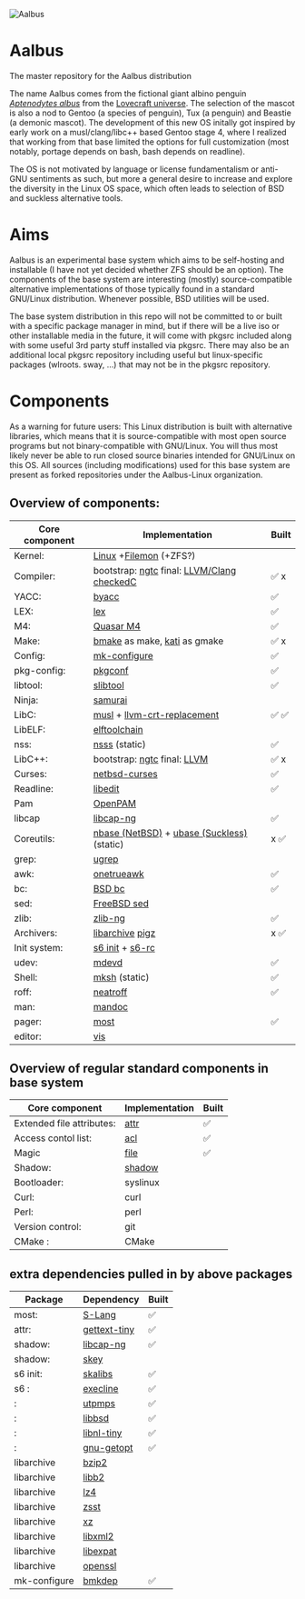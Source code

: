 ![Aalbus](https://static.wikia.nocookie.net/lovecraft/images/1/16/Albp3.jpg)

# Aalbus
The master repository for the Aalbus distribution

The name Aalbus comes from the fictional giant albino penguin [*Aptenodytes albus*](https://lovecraft.fandom.com/wiki/Albino_penguin) from the [Lovecraft universe](https://en.wikipedia.org/wiki/Lovecraftian_horror). The selection of the mascot is also a nod to Gentoo (a species of penguin), Tux (a penguin) and Beastie (a demonic mascot).
The development of this new OS initally got inspired by early work on a musl/clang/libc++ based Gentoo stage 4, where I realized that working from that base limited the options for full customization (most notably, portage depends on bash, bash depends on readline).

The OS is not motivated by language or license fundamentalism or anti-GNU sentiments as such, but more a general desire to increase and explore the diversity in the Linux OS space, which often leads to selection of BSD and suckless alternative tools.


# Aims
Aalbus is an experimental base system which aims to be self-hosting and installable (I have not yet decided whether ZFS should be an option). The components of the base system are interesting (mostly) source-compatible alternative implementations of those typically found in a standard GNU/Linux distribution. Whenever possible, BSD utilities will be used.

The base system distribution in this repo will not be committed to or built with a specific package manager in mind, but if there will be a live iso or other installable media in the future, it will come with pkgsrc included along with some useful 3rd party stuff installed via pkgsrc. There may also be an additional local pkgsrc repository including useful but linux-specific packages (wlroots. sway, ...) that may not be in the pkgsrc repository. 


# Components
As a warning for future users: This Linux distribution is built with alternative libraries, which means that it is source-compatible with most open source programs but not binary-compatible with GNU/Linux. You will thus most likely never be able to run closed source binaries intended for GNU/Linux on this OS. All sources (including modifications) used for this base system are present as forked repositories under the Aalbus-Linux organization. 

## Overview of components:
Core component | Implementation | Built
------------ | ------------- | -------------
Kernel: | [Linux](https://github.com/Aalbus-linux/linux) +[Filemon](https://github.com/Aalbus-linux/filemon-linux) (+ZFS?) | 
Compiler: | bootstrap: [ngtc](https://github.com/Aalbus-linux/ngtc) final: [LLVM/Clang checkedC](https://github.com/Aalbus-linux/checkedc-clang) |  ✅ x
YACC: | [byacc](https://github.com/Aalbus-linux/byacc-snapshots) | ✅ 
LEX:  | [lex](https://github.com/Aalbus-linux/lex) |  ✅ 
M4: | [Quasar M4](https://github.com/Aalbus-linux/Quasar-m4-mirror-) |  ✅ 
Make: | [bmake](https://github.com/Aalbus-linux/bmake) as make, [kati](https://github.com/Aalbus-linux/kati) as gmake | ✅ x
Config: | [mk-configure](https://github.com/Aalbus-linux/mk-configure) | ✅ 
pkg-config: | [pkgconf](https://github.com/Aalbus-linux/pkgconf) | ✅ 
libtool: | [slibtool](https://github.com/Aalbus-linux/slibtool) |  ✅
Ninja: | [samurai](https://github.com/Aalbus-linux/samurai) | 
LibC: | [musl](https://github.com/Aalbus-linux/musl) + [llvm-crt-replacement](https://github.com/Aalbus-linux/llvm-crt-replacement) |  ✅   ✅ 
LibELF: | [elftoolchain](https://github.com/Aalbus-linux/elftoolchain) | 
nss: | [nsss](https://github.com/Aalbus-linux/nsss) (static) |   ✅ 
LibC++: | bootstrap: [ngtc](https://github.com/Aalbus-linux/ngtc) final: [LLVM](https://github.com/Aalbus-linux/checkedc-clang) |  ✅  x
Curses: | [netbsd-curses](https://github.com/Aalbus-linux/netbsd-curses) |   ✅ 
Readline: | [libedit](https://github.com/Aalbus-linux/libedit) |  ✅
Pam | [OpenPAM](https://github.com/Aalbus-linux/OpenPAM) | 
libcap | [libcap-ng](https://github.com/Aalbus-linux/libcap-ng) | ✅
Coreutils: | [nbase (NetBSD)](https://github.com/Aalbus-linux/nbase) + [ubase (Suckless)](https://github.com/Aalbus-linux/ubase) (static)| x ✅ 
grep: | [ugrep](https://github.com/Aalbus-linux/ugrep) | 
awk: | [onetrueawk](https://github.com/Aalbus-linux/awk) | ✅ 
bc: | [BSD bc](https://github.com/Aalbus-linux/bc) | ✅ 
sed: | [FreeBSD sed](https://github.com/Aalbus-linux/freebsd-sed-linux) | 
zlib: | [zlib-ng](https://github.com/Aalbus-linux/zlib-ng) | ✅ 
Archivers: | [libarchive](https://github.com/Aalbus-linux/libarchive) [pigz](https://github.com/Aalbus-linux/pigz) | x ✅  
Init system: | [s6 init](https://github.com/Aalbus-linux/s6-linux-init) + [s6-rc](https://github.com/Aalbus-linux/s6-linux-init) |
udev: | [mdevd](https://github.com/Aalbus-linux/mdevd) |  ✅ 
Shell: | [mksh](https://github.com/Aalbus-linux/mksh) (static) | ✅ 
roff: | [neatroff](https://github.com/Aalbus-linux/neatroff) | ✅
man: | [mandoc](https://github.com/Aalbus-linux/mandoc-mirror) | 
pager: | [most](https://github.com/Aalbus-linux/most-pager) | ✅ 
editor: | [vis](https://github.com/Aalbus-linux/vis) | 


## Overview of regular standard components in base system
Core component | Implementation | Built
------------ | ------------- | -------------
Extended file attributes: | [attr](https://github.com/Aalbus-linux/attr) |   ✅ 
Access contol list: | [acl](https://github.com/Aalbus-linux/acl) |  ✅ 
Magic | [file](https://github.com/Aalbus-linux/file) |  ✅
Shadow: | [shadow](https://github.com/Aalbus-linux/shadow) | 
Bootloader: | syslinux | 
Curl: | curl | 
Perl: | perl | 
Version control: | git | 
CMake : | CMake | 

## extra dependencies pulled in by above packages
Package | Dependency | Built
------------ | ------------- | -------------
most: | [S-Lang](https://github.com/Aalbus-linux/S-Lang) |   ✅ 
attr: | [gettext-tiny](https://github.com/Aalbus-linux/gettext-tiny) |  ✅ 
shadow: | [libcap-ng](https://github.com/Aalbus-linux/libcap-ng) | ✅
shadow: | [skey](https://github.com/Aalbus-linux/skey) | 
s6 init: | [skalibs](https://github.com/Aalbus-linux/skalibs) |   ✅ 
s6 : | [execline](https://github.com/Aalbus-linux/execline) |    ✅ 
: | [utpmps](https://github.com/Aalbus-linux/utmps) |   ✅ 
: | [libbsd](https://github.com/Aalbus-linux/libbsd) | ✅
: | [libnl-tiny](https://github.com/Aalbus-linux/libnl-tiny) |  ✅ 
: | [gnu-getopt](https://github.com/Aalbus-linux/gnu-getopt) |  ✅ 
libarchive | [bzip2](https://github.com/Aalbus-linux/bzip2) | 
libarchive | [libb2](https://github.com/Aalbus-linux/libb2) | 
libarchive | [lz4](https://github.com/Aalbus-linux/lz4) |
libarchive | [zsst](https://github.com/Aalbus-linux/zstd) |
libarchive | [xz](https://github.com/Aalbus-linux/xz) |
libarchive | [libxml2](https://github.com/Aalbus-linux/libxml2) |
libarchive | [libexpat](https://github.com/Aalbus-linux/libexpat) |
libarchive | [openssl](https://github.com/Aalbus-linux/openssl) |
mk-configure | [bmkdep](https://github.com/Aalbus-linux/bmkdep) | ✅ 
